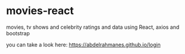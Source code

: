 # movies-react

movies, tv shows and celebrity ratings and data 
using React, axios and bootstrap

you can take a look here: https://abdelrahmanes.github.io/login
